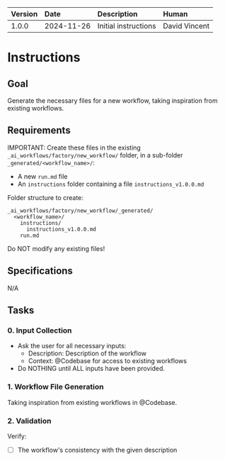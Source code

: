 | Version | Date | Description | Human |
| :- | :- | :- | :- |
| 1.0.0 | 2024-11-26 | Initial instructions | David Vincent |

# Instructions

## Goal

Generate the necessary files for a new workflow, taking inspiration from existing workflows.

## Requirements

IMPORTANT: Create these files in the existing `_ai_workflows/factory/new_workflow/` folder, in a sub-folder `_generated/<workflow_name>/`:
- A new `run.md` file
- An `instructions` folder containing a file `instructions_v1.0.0.md`

Folder structure to create:
  ```
  _ai_workflows/factory/new_workflow/_generated/
    <workflow_name>/
      instructions/
        instructions_v1.0.0.md
      run.md
  ```
Do NOT modify any existing files!

## Specifications

N/A

## Tasks

### 0. Input Collection
- Ask the user for all necessary inputs:
  * Description: Description of the workflow
  * Context: @Codebase for access to existing workflows
- Do NOTHING until ALL inputs have been provided.

### 1. Workflow File Generation
Taking inspiration from existing workflows in @Codebase.

### 2. Validation
Verify:
- [ ] The workflow's consistency with the given description
